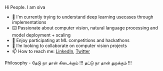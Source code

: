 Hi People. I am siva 
  - 🔭 I'm currently trying to understand deep learning usecases through implementations
  - ⌨️ Passionate about computer vision, natural language processing and model deployment + scaling
  - 🏅 Enjoy participating at ML competitions and hackathons
  - 👯 I’m looking to collaborate on computer vision projects
  - 📫 How to reach me: [LinkedIn](https://www.linkedin.com/in/sivaramakrishnang25/), [Twitter](https://twitter.com/_sirakr_)

  Philosophy - தேடு நா தான் கிடைக்கும் !!! தட்டு நா தான் துறக்கும் !!! 
  
  <!-- [Check out my blog](https://Sivaramakrishnan1998.github.io/cvmldl/) for Python, ML tutorials and competition solutions. -->

  


<!--
**Sivaramakrishnan1998/Sivaramakrishnan1998** is a ✨ _special_ ✨ repository because its `README.md` (this file) appears on your GitHub profile.

Here are some ideas to get you started:

- 🔭 I’m currently working on ...
- 🌱 I’m currently learning ...
- 👯 I’m looking to collaborate on ...
- 🤔 I’m looking for help with ...
- 💬 Ask me about ...
- 📫 How to reach me: ...
- 😄 Pronouns: ...
- ⚡ Fun fact: ...
-->
